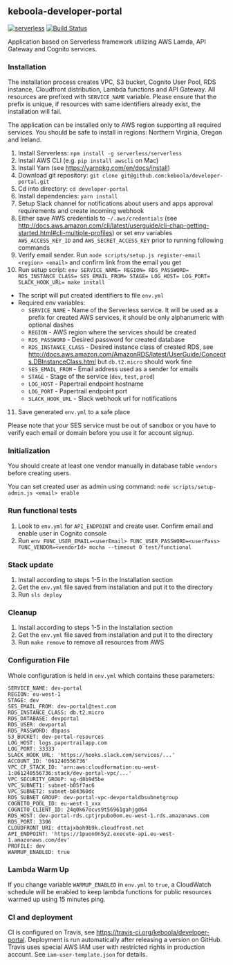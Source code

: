 ## keboola-developer-portal

[![serverless](http://public.serverless.com/badges/v3.svg)](http://www.serverless.com)
[![Build Status](https://travis-ci.org/keboola/developer-portal.svg?branch=master)](https://travis-ci.org/keboola/developer-portal)

Application based on Serverless framework utilizing AWS Lamda, API Gateway and Cognito services.



### Installation

The installation process creates VPC, S3 bucket, Cognito User Pool, RDS instance,
Cloudfront distribution, Lambda functions and API Gateway. All resources are
prefixed with `SERVICE_NAME` variable. Please ensure that the prefix is unique,
if resources with same identifiers already exist, the installation will fail.

The application can be installed only to AWS region supporting all required services. You should be safe to install in regions: Northern Virginia, Oregon and Ireland.

1. Install Serverless: `npm install -g serverless/serverless`
2. Install AWS CLI (e.g. `pip install awscli` on Mac)
3. Install Yarn (see https://yarnpkg.com/en/docs/install)
4. Download git repository: `git clone git@github.com:keboola/developer-portal.git`
5. Cd into directory: `cd developer-portal`
6. Install dependencies: `yarn install`
7. Setup Slack channel for notifications about users and apps approval requirements and create incoming webhook
8. Either save AWS credentials to `~/.aws/credentials` (see http://docs.aws.amazon.com/cli/latest/userguide/cli-chap-getting-started.html#cli-multiple-profiles) or set env variables `AWS_ACCESS_KEY_ID` and `AWS_SECRET_ACCESS_KEY` prior to running following commands
9. Verify email sender. Run `node scripts/setup.js register-email <region> <email>` and confirm link from the email you get
10. Run setup script: `env SERVICE_NAME= REGION= RDS_PASSWORD= RDS_INSTANCE_CLASS= SES_EMAIL_FROM= STAGE= LOG_HOST= LOG_PORT= SLACK_HOOK_URL= make install`
  - The script will put created identifiers to file `env.yml`
  - Required env variables:
    - `SERVICE_NAME` - Name of the Serverless service. It will be used as a prefix for created AWS services, it should be only alphanumeric with optional dashes
    - `REGION` - AWS region where the services should be created
    - `RDS_PASSWORD` - Desired password for created database
    - `RDS_INSTANCE_CLASS` - Desired instance class of created RDS, see http://docs.aws.amazon.com/AmazonRDS/latest/UserGuide/Concepts.DBInstanceClass.html but `db.t2.micro` should work fine
    - `SES_EMAIL_FROM` - Email address used as a sender for emails
    - `STAGE` - Stage of the service (`dev`, `test`, `prod`)
    - `LOG_HOST` - Papertrail endpoint hostname
    - `LOG_PORT` - Papertrail endpoint port
    - `SLACK_HOOK_URL` - Slack webhook url for notifications
11. Save generated `env.yml` to a safe place

Please note that your SES service must be out of sandbox or you have to verify
each email or domain before you use it for account signup.

### Initialization

You should create at least one vendor manually in database table `vendors` before creating users.

You can set created user as admin using command: `node scripts/setup-admin.js <email> enable`


### Run functional tests

1. Look to `env.yml` for `API_ENDPOINT` and create user. Confirm email and enable user in Cognito console
2. Run `env FUNC_USER_EMAIL=<userEmail> FUNC_USER_PASSWORD=<userPass> FUNC_VENDOR=<vendorId> mocha --timeout 0 test/functional`


### Stack update

1. Install according to steps 1-5 in the Installation section
2. Get the `env.yml` file saved from installation and put it to the directory
3. Run `sls deploy`

### Cleanup

1. Install according to steps 1-5 in the Installation section
2. Get the `env.yml` file saved from installation and put it to the directory
3. Run `make remove` to remove all resources from AWS

### Configuration File

Whole configuration is held in `env.yml` which contains these parameters:
```
SERVICE_NAME: dev-portal
REGION: eu-west-1
STAGE: dev
SES_EMAIL_FROM: dev-portal@test.com
RDS_INSTANCE_CLASS: db.t2.micro
RDS_DATABASE: devportal
RDS_USER: devportal
RDS_PASSWORD: dbpass
S3_BUCKET: dev-portal-resources
LOG_HOST: logs.papertrailapp.com
LOG_PORT: 33333
SLACK_HOOK_URL: 'https://hooks.slack.com/services/...'
ACCOUNT_ID: '061240556736'
VPC_CF_STACK_ID: 'arn:aws:cloudformation:eu-west-1:061240556736:stack/dev-portal-vpc/...'
VPC_SECURITY_GROUP: sg-d8b9d5be
VPC_SUBNET1: subnet-b05f7ac6
VPC_SUBNET2: subnet-b84360dc
RDS_SUBNET_GROUP: dev-portal-vpc-devportaldbsubnetgroup
COGNITO_POOL_ID: eu-west-1_xxx
COGNITO_CLIENT_ID: 24q0k67ocvs9t56961gahjgd64
RDS_HOST: dev-portal-rds.cptjrpubo0om.eu-west-1.rds.amazonaws.com
RDS_PORT: 3306
CLOUDFRONT_URI: dttajxboh9b9k.cloudfront.net
API_ENDPOINT: 'https://1puon0n5y2.execute-api.eu-west-1.amazonaws.com/dev'
PROFILE: dev
WARMUP_ENABLED: true
```

### Lambda Warm Up

If you change variable `WARMUP_ENABLED` in `env.yml` to `true`, a CloudWatch schedule will be enabled to keep lambda functions for public resources warmed up using 15 minutes ping. 

### CI and deployment

CI is configured on Travis, see https://travis-ci.org/keboola/developer-portal. Deployment is run automatically after releasing a version on GitHub. Travis uses special AWS IAM user with restricted rights in production account. See `iam-user-template.json` for details.  